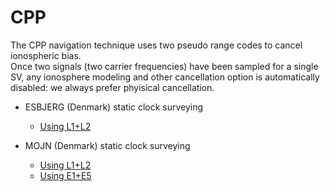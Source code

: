 CPP
===

The CPP navigation technique uses two pseudo range codes to cancel ionospheric bias.  
Once two signals (two carrier frequencies) have been sampled for a single SV, any ionosphere modeling
and other cancellation option is automatically disabled: we always prefer phyisical cancellation.

- ESBJERG (Denmark) static clock surveying
  - [Using L1+L2](./esbjerg-l1l2.sh)

- MOJN (Denmark) static clock surveying
  - [Using L1+L2](./mojn-l1l2.sh)
  - [Using E1+E5](./mojn-e1e5.sh)
